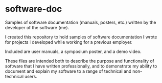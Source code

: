 # software-doc
Samples of software documentation (manuals, posters, etc.) written by the developer of the software (me).

I created this repository to hold samples of software documentation I wrote for projects I developed while working for a previous employer.

Included are user manuals, a symposium poster, and a demo video.

These files are intended both to describe the purpose and functionality of software that I have written professionally, and to demonstrate my ability to document and explain my software to a range of technical and non-technical users.
